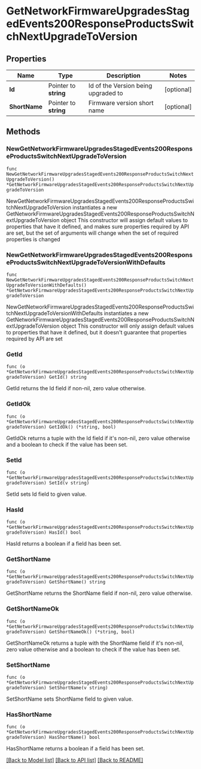 # GetNetworkFirmwareUpgradesStagedEvents200ResponseProductsSwitchNextUpgradeToVersion

## Properties

Name | Type | Description | Notes
------------ | ------------- | ------------- | -------------
**Id** | Pointer to **string** | Id of the Version being upgraded to | [optional] 
**ShortName** | Pointer to **string** | Firmware version short name | [optional] 

## Methods

### NewGetNetworkFirmwareUpgradesStagedEvents200ResponseProductsSwitchNextUpgradeToVersion

`func NewGetNetworkFirmwareUpgradesStagedEvents200ResponseProductsSwitchNextUpgradeToVersion() *GetNetworkFirmwareUpgradesStagedEvents200ResponseProductsSwitchNextUpgradeToVersion`

NewGetNetworkFirmwareUpgradesStagedEvents200ResponseProductsSwitchNextUpgradeToVersion instantiates a new GetNetworkFirmwareUpgradesStagedEvents200ResponseProductsSwitchNextUpgradeToVersion object
This constructor will assign default values to properties that have it defined,
and makes sure properties required by API are set, but the set of arguments
will change when the set of required properties is changed

### NewGetNetworkFirmwareUpgradesStagedEvents200ResponseProductsSwitchNextUpgradeToVersionWithDefaults

`func NewGetNetworkFirmwareUpgradesStagedEvents200ResponseProductsSwitchNextUpgradeToVersionWithDefaults() *GetNetworkFirmwareUpgradesStagedEvents200ResponseProductsSwitchNextUpgradeToVersion`

NewGetNetworkFirmwareUpgradesStagedEvents200ResponseProductsSwitchNextUpgradeToVersionWithDefaults instantiates a new GetNetworkFirmwareUpgradesStagedEvents200ResponseProductsSwitchNextUpgradeToVersion object
This constructor will only assign default values to properties that have it defined,
but it doesn't guarantee that properties required by API are set

### GetId

`func (o *GetNetworkFirmwareUpgradesStagedEvents200ResponseProductsSwitchNextUpgradeToVersion) GetId() string`

GetId returns the Id field if non-nil, zero value otherwise.

### GetIdOk

`func (o *GetNetworkFirmwareUpgradesStagedEvents200ResponseProductsSwitchNextUpgradeToVersion) GetIdOk() (*string, bool)`

GetIdOk returns a tuple with the Id field if it's non-nil, zero value otherwise
and a boolean to check if the value has been set.

### SetId

`func (o *GetNetworkFirmwareUpgradesStagedEvents200ResponseProductsSwitchNextUpgradeToVersion) SetId(v string)`

SetId sets Id field to given value.

### HasId

`func (o *GetNetworkFirmwareUpgradesStagedEvents200ResponseProductsSwitchNextUpgradeToVersion) HasId() bool`

HasId returns a boolean if a field has been set.

### GetShortName

`func (o *GetNetworkFirmwareUpgradesStagedEvents200ResponseProductsSwitchNextUpgradeToVersion) GetShortName() string`

GetShortName returns the ShortName field if non-nil, zero value otherwise.

### GetShortNameOk

`func (o *GetNetworkFirmwareUpgradesStagedEvents200ResponseProductsSwitchNextUpgradeToVersion) GetShortNameOk() (*string, bool)`

GetShortNameOk returns a tuple with the ShortName field if it's non-nil, zero value otherwise
and a boolean to check if the value has been set.

### SetShortName

`func (o *GetNetworkFirmwareUpgradesStagedEvents200ResponseProductsSwitchNextUpgradeToVersion) SetShortName(v string)`

SetShortName sets ShortName field to given value.

### HasShortName

`func (o *GetNetworkFirmwareUpgradesStagedEvents200ResponseProductsSwitchNextUpgradeToVersion) HasShortName() bool`

HasShortName returns a boolean if a field has been set.


[[Back to Model list]](../README.md#documentation-for-models) [[Back to API list]](../README.md#documentation-for-api-endpoints) [[Back to README]](../README.md)


